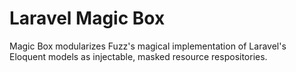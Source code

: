Laravel Magic Box
==================

Magic Box modularizes Fuzz's magical implementation of Laravel's Eloquent models as injectable, masked resource respositories.
